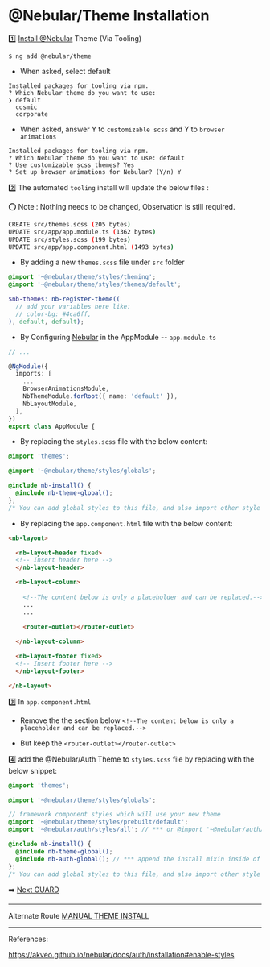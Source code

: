 # @Nebular/Theme Installation


:one: [Install @Nebular](https://akveo.github.io/nebular/docs/guides/add-into-existing-project#install-nebular) Theme (Via Tooling)

```
$ ng add @nebular/theme
```

* When asked, select default

```
Installed packages for tooling via npm.
? Which Nebular theme do you want to use: 
❯ default 
  cosmic 
  corporate 
```

* When asked, answer Y to `customizable scss` and Y to `browser animations`

```
Installed packages for tooling via npm.
? Which Nebular theme do you want to use: default
? Use customizable scss themes? Yes
? Set up browser animations for Nebular? (Y/n) Y
```

:two: The automated `tooling` install will update the below files :

:o: Note : Nothing needs to be changed, Observation is still required.

```bash
CREATE src/themes.scss (205 bytes)
UPDATE src/app/app.module.ts (1362 bytes)
UPDATE src/styles.scss (199 bytes)
UPDATE src/app/app.component.html (1493 bytes)
```

* By adding a new `themes.scss` file under `src` folder

```scss
@import '~@nebular/theme/styles/theming';
@import '~@nebular/theme/styles/themes/default';

$nb-themes: nb-register-theme((
  // add your variables here like:
  // color-bg: #4ca6ff,
), default, default);
```

* By Configuring [Nebular](https://akveo.github.io/nebular/docs/guides/add-into-existing-project#configure-nebular) in the AppModule -- `app.module.ts`

```typescript
// ...

@NgModule({
  imports: [
    ...
    BrowserAnimationsModule,
    NbThemeModule.forRoot({ name: 'default' }),
    NbLayoutModule,
  ],
})
export class AppModule {
```

* By replacing the `styles.scss` file with the below content:

```scss
@import 'themes';

@import '~@nebular/theme/styles/globals';

@include nb-install() {
  @include nb-theme-global();
};
/* You can add global styles to this file, and also import other style files */
```

* By replacing the `app.component.html` file with the below content:

```html
<nb-layout>

  <nb-layout-header fixed>
  <!-- Insert header here -->
  </nb-layout-header>

  <nb-layout-column>
  
    <!--The content below is only a placeholder and can be replaced.-->
    ...
    ...

    <router-outlet></router-outlet>
    
  </nb-layout-column>

  <nb-layout-footer fixed>
  <!-- Insert footer here -->
  </nb-layout-footer>

</nb-layout>
```

:three: In `app.component.html`

  * Remove the the section below `<!--The content below is only a placeholder and can be replaced.-->` 
  
  * But keep the  `<router-outlet></router-outlet>`

:four: add the @Nebular/Auth Theme to `styles.scss` file by replacing with the below snippet:

```scss
@import 'themes';

@import '~@nebular/theme/styles/globals';

// framework component styles which will use your new theme
@import '~@nebular/theme/styles/prebuilt/default';
@import '~@nebular/auth/styles/all'; // *** or @import '~@nebular/auth/styles/{theme-name}'; ***

@include nb-install() {
  @include nb-theme-global();
  @include nb-auth-global(); // *** append the install mixin inside of the nb-install ***
};
/* You can add global styles to this file, and also import other style files */
```

:arrow_right: [Next GUARD](./GUARD.md)

---

Alternate Route [MANUAL THEME INSTALL](MANUAL_THEME.md)

---

References:

https://akveo.github.io/nebular/docs/auth/installation#enable-styles

